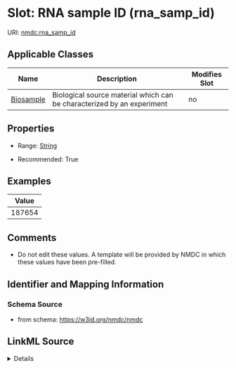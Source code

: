 # Slot: RNA sample ID (rna_samp_id)

URI: [nmdc:rna_samp_id](https://w3id.org/nmdc/rna_samp_id)



<!-- no inheritance hierarchy -->




## Applicable Classes

| Name | Description | Modifies Slot |
| --- | --- | --- |
[Biosample](Biosample.md) | Biological source material which can be characterized by an experiment |  no  |







## Properties

* Range: [String](String.md)

* Recommended: True






## Examples

| Value |
| --- |
| 187654 |

## Comments

* Do not edit these values. A template will be provided by NMDC in which these values have been pre-filled.

## Identifier and Mapping Information







### Schema Source


* from schema: https://w3id.org/nmdc/nmdc




## LinkML Source

<details>
```yaml
name: rna_samp_id
title: RNA sample ID
comments:
- Do not edit these values. A template will be provided by NMDC in which these values
  have been pre-filled.
examples:
- value: '187654'
from_schema: https://w3id.org/nmdc/nmdc
rank: 3
string_serialization: '{text}'
alias: rna_samp_id
domain_of:
- Biosample
slot_group: JGI-Metatranscriptomics
range: string
recommended: true

```
</details>